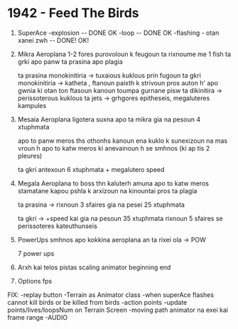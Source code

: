 # 1942 - Feed The Birds

1. SuperAce
    -explosion -- DONE OK
    -loop -- DONE OK
    -flashing - otan xanei zwh  -- DONE! OK!
    
2. Mikra Aeroplana
    1-2 fores purovoloun k feugoun
    ta rixnoume me 1 fish
    ta grki apo panw
    ta prasina apo plagia
    
    ta prasina monokinitiria  -> tuxaious kuklous prin fugoun
    ta gkri monokinitiria -> katheta , ftanoun paixth k strivoun pros auton
                               h' apo gwnia ki otan ton ftasoun kanoun toumpa
                               gurnane pisw
    ta dikinitira -> perissoterous kuklous
    ta jets -> grhgores epitheseis, megaluteres kampules 
    
3. Mesaia Aeroplana
    ligotera suxna apo ta mikra
    gia na pesoun 4 xtuphmata
    
    apo to panw meros ths othonhs kanoun ena kuklo k sunexizoun na mas vroun
    h
    apo to katw meros ki anevainoun
    h
    se smhnos (ki ap tis 2 pleures)
    
    ta gkri antexoun 6 xtuphmata + megalutero speed
    
4. Megala Aeroplana
    to boss
    thn kaluterh amuna
    apo to katw meros
    stamatane kapou pshla k arxizoun na kinountai pros ta plagia
    
    ta prasina -> rixnoun 3 sfaires
                   gia na pesei 25 xtuphmata
    
    ta gkri -> +speed kai gia na pesoun 35 xtuphmata
                rixnoun 5 sfaires
                se perissoteres kateuthunseis
                
5. PowerUps
    smhnos apo kokkina aeroplana
    an ta rixei ola -> POW
    
    7 power ups
    
6. Arxh kai telos pistas
    scaling animator 
        beginning
        end

7. Options
    fps
    

FIX:
-replay button
-Terrain as Animator class
-when superAce flashes cannot kill birds or be killed from birds
-action points
-update points/lives/loopsNum on Terrain Screen
-moving path animator na exei kai frame range
-AUDIO 